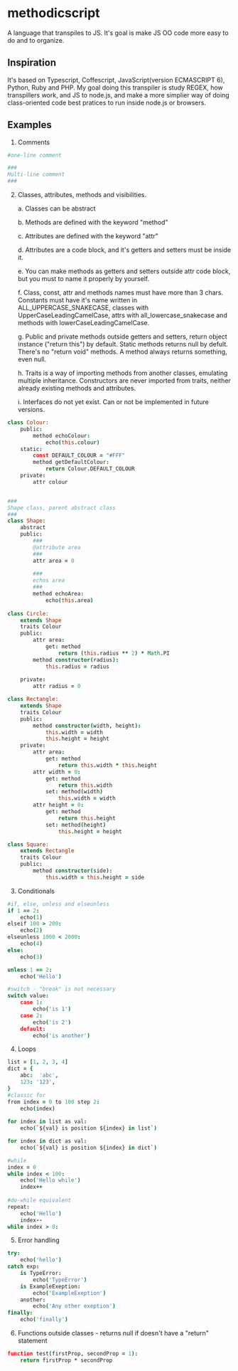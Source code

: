 # methodicscript

A language that transpiles to JS. It's goal is make JS OO code more easy to do and to organize.

## Inspiration
It's based on Typescript, Coffescript, JavaScript(version ECMASCRIPT 6), Python, Ruby and PHP. My goal doing this transpiler is study REGEX, how transpillers work, and JS to node.js, and make a more simplier way of doing class-oriented code best pratices to run inside node.js or browsers. 

## Examples
1. Comments
```coffeescript
#one-line comment

###
Multi-line comment
###
```
2. Classes, attributes, methods and visibilities.

    a. Classes can be abstract
    
    b. Methods are defined with the keyword "method"
    
    c. Attributes are defined with the keyword "attr"
    
    d. Attributes are a code block, and it's getters and setters must be inside it.
    
    e. You can make methods as getters and setters outside attr code block, but you must to name it properly by yourself.
    
    f. Class, const, attr and methods names must have more than 3 chars. Constants must have it's name written in ALL_UPPERCASE_SNAKECASE, classes with UpperCaseLeadingCamelCase, attrs with all_lowercase_snakecase and methods with lowerCaseLeadingCamelCase.
    
    g. Public and private methods outside getters and setters, return object instance ("return this") by default.
    Static methods returns null by defult. There's no "return void" methods. A method always returns something, even null.

    h. Traits is a way of importing methods from another classes, emulating multiple inheritance. Constructors are never imported from traits, neither already existing methods and attributes.

    i. Interfaces do not yet exist. Can or not be implemented in future versions.


```coffeescript
class Colour:
    public:
        method echoColour:
            echo(this.colour)
    static:
        const DEFAULT_COLOUR = "#FFF"
        method getDefaultColour:
            return Colour.DEFAULT_COLOUR
    private:
        attr colour


###
Shape class, parent abstract class
###
class Shape:
    abstract
    public:
        ###
        @attribute area
        ###
        attr area = 0
        
        ###
        echos area
        ###
        method echoArea:
            echo(this.area)
            
class Circle:
    extends Shape
    traits Colour
    public:
        attr area:
            get: method
                return (this.radius ** 2) * Math.PI 
        method constructor(radius):
            this.radius = radius
        
    private:
        attr radius = 0

class Rectangle:
    extends Shape
    traits Colour
    public:
        method constructor(width, height):
            this.width = width
            this.height = height
    private:
        attr area:
            get: method
                return this.width * this.height
        attr width = 0:
            get: method
                return this.width
            set: method(width)
                this.width = width
        attr height = 0:
            get: method
                return this.height
            set: method(height)
                this.height = height

class Square:
    extends Rectangle
    traits Colour
    public:
        method constructor(side):
            this.width = this.height = side
```

3. Conditionals
```coffeescript
#if, else, unless and elseunless
if 1 == 2:
    echo(1)
elseif 100 > 200:
    echo(2)
elseunless 1000 < 2000:
    echo(4)
else:
    echo(3)

unless 1 == 2:
    echo('Hello')

#switch - "break" is not necessary
switch value:
    case 1:
        echo('is 1')
    case 2:
        echo('is 2')
    default:
        echo('is another')
```

4. Loops
```coffeescript
list = [1, 2, 3, 4]
dict = {
    abc:  'abc',
    123: '123',
}
#classic for
from index = 0 to 100 step 2:
    echo(index)
    
for index in list as val:
    echo(`${val} is position ${index} in list`)

for index in dict as val:
    echo(`${val} is position ${index} in dict`)

#while
index = 0
while index < 100:
    echo('Hello while')
    index++
    
#do-while equivalent
repeat:
    echo('Hello')
    index--
while index > 0:
```

5. Error handling
```coffeescript
try:
    echo('hello')
catch exp:
    is TypeError:
        echo('TypeError')
    is ExampleExeption:
        echo('ExampleExeption')
    another:
        echo('Any other exeption')
finally:
    echo('finally')
```

6. Functions outside classes -  returns null if doesn't have a "return" statement
```coffeescript
function test(firstProp, secondProp = 1):
    return firstProp * secondProp
```
